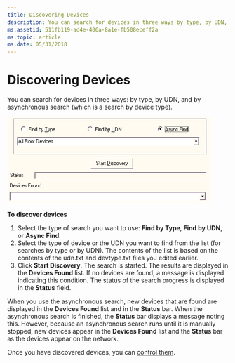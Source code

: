 ```yaml
---
title: Discovering Devices
description: You can search for devices in three ways by type, by UDN, and by asynchronous search (which is a search by device type).
ms.assetid: 511fb119-ad4e-406a-8a1e-fb508eceff2a
ms.topic: article
ms.date: 05/31/2018
---
```


# Discovering Devices

You can search for devices in three ways: by type, by UDN, and by asynchronous search (which is a search by device type).

![discover devices window](images/ucp-disc.png)

**To discover devices**

1.  Select the type of search you want to use: **Find by Type**, **Find by UDN**, or **Async Find**.
2.  Select the type of device or the UDN you want to find from the list (for searches by type or by UDN). The contents of the list is based on the contents of the udn.txt and devtype.txt files you edited earlier.
3.  Click **Start Discovery**. The search is started. The results are displayed in the **Devices Found** list. If no devices are found, a message is displayed indicating this condition. The status of the search progress is displayed in the **Status** field.

When you use the asynchronous search, new devices that are found are displayed in the **Devices Found** list and in the **Status** bar. When the asynchronous search is finished, the **Status** bar displays a message noting this. However, because an asynchronous search runs until it is manually stopped, new devices appear in the **Devices Found** list and the **Status** bar as the devices appear on the network.

Once you have discovered devices, you can [control them](controlling-a-device.md).

 

 




